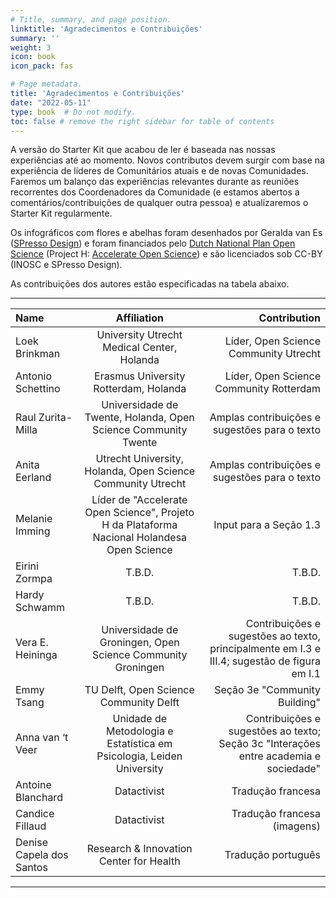 ```yaml
---
# Title, summary, and page position.
linktitle: 'Agradecimentos e Contribuições'
summary: ''
weight: 3
icon: book
icon_pack: fas

# Page metadata.
title: 'Agradecimentos e Contribuições'
date: "2022-05-11"
type: book  # Do not modify.
toc: false # remove the right sidebar for table of contents
---
```


A versão do Starter Kit que acabou de ler é baseada nas nossas experiências até ao momento. Novos contributos devem surgir com base na experiência de líderes de Comunitários atuais e de novas Comunidades. Faremos um balanço das experiências relevantes durante as reuniões recorrentes dos Coordenadores da Comunidade (e estamos abertos a comentários/contribuições de qualquer outra pessoa) e atualizaremos o Starter Kit regularmente.

Os infográficos com flores e abelhas foram desenhados por Geralda van Es ([SPresso Design](https://spresso.nl/)) e foram financiados pelo [Dutch National Plan Open Science](https://www.openscience.nl/en/national-platform-open-science/national-plan-open-science) (Project H: [Accelerate Open Science](https://www.accelerateopenscience.nl/)) e são licenciados sob CC-BY (INOSC e SPresso Design).

As contribuições dos autores estão especificadas na tabela abaixo.

***

| Name       | Affiliation     | Contribution    |
| :------------- | :----------: | -----------: |
| Loek Brinkman | University Utrecht Medical Center, Holanda | Líder, Open Science Community Utrecht |
| Antonio Schettino | Erasmus University Rotterdam, Holanda | Líder, Open Science Community Rotterdam |
| Raul Zurita-Milla | Universidade de Twente, Holanda, Open Science Community Twente | Amplas contribuições e sugestões para o texto |
| Anita Eerland | Utrecht University, Holanda, Open Science Community Utrecht | Amplas contribuições e sugestões para o texto |
| Melanie Imming | Líder de "Accelerate Open Science", Projeto H da Plataforma Nacional Holandesa Open Science | Input para a Seção 1.3 |
| Eirini Zormpa | T.B.D. | T.B.D. |
| Hardy Schwamm | T.B.D. | T.B.D. |
| Vera E. Heininga | Universidade de Groningen, Open Science Community Groningen | Contribuições e sugestões ao texto, principalmente em I.3 e III.4; sugestão de figura em I.1 |
| Emmy Tsang | TU Delft, Open Science Community Delft | Seção 3e "Community Building" |
| Anna van ‘t Veer | Unidade de Metodologia e Estatística em  Psicologia, Leiden University | Contribuições e sugestões ao texto; Seção 3c "Interações entre academia e sociedade" |
| Antoine Blanchard | Datactivist | Tradução francesa |
| Candice Fillaud | Datactivist | Tradução francesa (imagens) |
| Denise Capela dos Santos | Research & Innovation Center for Health | Tradução português |

***
